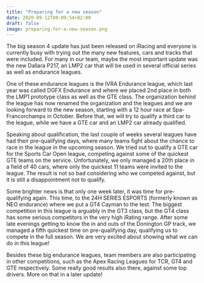 ```yaml
---
title: "Preparing for a new season"
date: 2020-09-12T08:09:54+02:00
draft: false
image: preparing-for-a-new-season.png
---
```




The big season 4 update has just been released on iRacing and everyone is currently busy with trying out the many new features, cars and tracks that were included. For many in our team, maybe the most important update was the new Dallara P217, an LMP2 car that will be used in several official series as well as endurance leagues. 

One of these endurance leagues is the IVRA Endurance league, which last year was called DGFX Endurance and where we placed 2nd place in both the LMP1 prototype class as well as the GTE class. The organization behind the league has now renamed the organization and the leagues and we are looking forward to the new season, starting with a 12 hour race at Spa-Francorchamps in October. Before that, we will try to qualify a third car to the league, while we have a GTE car and an LMP2 car already qualified.

Speaking about qualification, the last couple of weeks several leagues have had their pre-qualifying days, where many teams fight about the chance to race in the league in the upcoming season. We tried out to qualify a GTE car for the Sports Car Open league, competing against some of the quickest GTE teams on the service. Unfortunately, we only managed a 20th place in a field of 40 cars, where only the quickest 11 teams were invited to the league. The result is not so bad considering who we competed against, but it is still a disappointment not to qualify.

Some brighter news is that only one week later, it was time for pre-qualifying again. This time, to the 24H SERIES ESPORTS (formerly known as NEO endurance) where we put a GT4 Cayman to the test. The biggest competition in this league is arguably in the GT3 class, but the GT4 class has some serious competitors in the very high iRating range. After some late evenings getting to know the in and outs of the Donington GP track, we managed a fifth quickest time on pre-qualifying day, qualifying us to compete in the full season. We are very excited about showing what we can do in this league!

Besides these big endurance leagues, team members are also participating in other competitions, such as the Apex Racing Leagues for TCR, GT4 and GTE respectively. Some really good results also there, against some top drivers. More on that in a later update!
